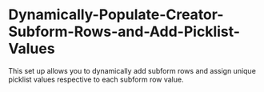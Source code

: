 # Dynamically-Populate-Creator-Subform-Rows-and-Add-Picklist-Values
This set up allows you to dynamically add subform rows and assign unique picklist values respective to each subform row value.

